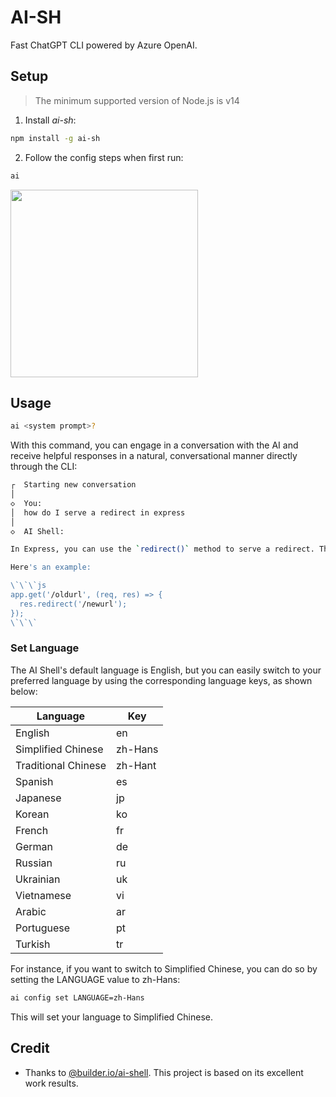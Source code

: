 # AI-SH

Fast ChatGPT CLI powered by Azure OpenAI.

## Setup

> The minimum supported version of Node.js is v14

1. Install _ai-sh_:

```sh
npm install -g ai-sh
```

2. Follow the config steps when first run:

```sh
ai
```

<img src="https://aircode-yvo.b-cdn.net/resource/1694168754127-vqofp0gwey.jpg" width="300"/>

## Usage

```bash
ai <system prompt>?
```

With this command, you can engage in a conversation with the AI and receive helpful responses in a natural, conversational manner directly through the CLI:

```sh
┌  Starting new conversation
│
◇  You:
│  how do I serve a redirect in express
│
◇  AI Shell:

In Express, you can use the `redirect()` method to serve a redirect. The `redirect()` method takes one argument, which is the URL that you want to redirect to.

Here's an example:

\`\`\`js
app.get('/oldurl', (req, res) => {
  res.redirect('/newurl');
});
\`\`\`
```

### Set Language

The AI Shell's default language is English, but you can easily switch to your preferred language by using the corresponding language keys, as shown below:

| Language            | Key     |
| ------------------- | ------- |
| English             | en      |
| Simplified Chinese  | zh-Hans |
| Traditional Chinese | zh-Hant |
| Spanish             | es      |
| Japanese            | jp      |
| Korean              | ko      |
| French              | fr      |
| German              | de      |
| Russian             | ru      |
| Ukrainian           | uk      |
| Vietnamese          | vi      |
| Arabic              | ar      |
| Portuguese          | pt      |
| Turkish             | tr      |

For instance, if you want to switch to Simplified Chinese, you can do so by setting the LANGUAGE value to zh-Hans:

```sh
ai config set LANGUAGE=zh-Hans
```

This will set your language to Simplified Chinese.

## Credit

- Thanks to [@builder.io/ai-shell](https://github.com/BuilderIO/ai-shell). This project is based on its excellent work results. 
